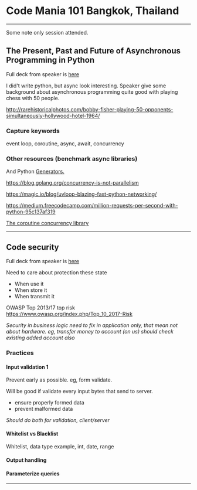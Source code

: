 # Code Mania 101 Bangkok, Thailand
---

Some note only session attended.

##  The Present, Past and Future of Asynchronous Programming in Python

Full deck from speaker is  [here](https://www.slideshare.net/YothinMuangsommuk/codemania101-the-present-past-and-future-of-asynchronous-programming-in-python)

I did't write python, but async look interesting. Speaker give some background about
asynchronous programming quite good with playing chess with 50 people.

http://rarehistoricalphotos.com/bobby-fisher-playing-50-opponents-simultaneously-hollywood-hotel-1964/

### Capture keywords
event loop, coroutine, async, await, concurrency

### Other resources (benchmark async libraries)

And Python [Generators.](https://wiki.python.org/moin/Generators)

https://blog.golang.org/concurrency-is-not-parallelism

https://magic.io/blog/uvloop-blazing-fast-python-networking/

https://medium.freecodecamp.com/million-requests-per-second-with-python-95c137af319

[The coroutine concurrency library](https://github.com/dabeaz/curio)

---

## Code security

Full deck from speaker is [here](https://www.slideshare.net/narudomr/coding-security-code-mania-101)

Need to care about protection these state

- When use it
- When store it
- When transmit it

OWASP Top 2013/17 top risk
https://www.owasp.org/index.php/Top_10_2017-Risk

*Security in business logic need to fix in application only, that mean not about hardware. eg, transfer money to account (on us) should check existing added account also*

### Practices

#### Input validation 1

Prevent early as possible. eg, form validate.

Will be good if validate every input bytes that send to server.

- ensure properly formed data
- prevent malformed data

*Should do both for validation, client/server*


#### Whitelist vs Blacklist
Whitelist, data type example, int, date, range

#### Output handling

#### Parameterize queries

---
